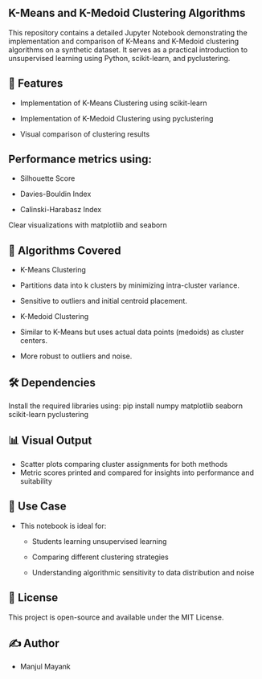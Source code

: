## K-Means and K-Medoid Clustering Algorithms
This repository contains a detailed Jupyter Notebook demonstrating the implementation and comparison of K-Means and K-Medoid clustering algorithms on a synthetic dataset. It serves as a practical introduction to unsupervised learning using Python, scikit-learn, and pyclustering.

## 📌 Features
* Implementation of K-Means Clustering using scikit-learn

* Implementation of K-Medoid Clustering using pyclustering

* Visual comparison of clustering results

## Performance metrics using:

* Silhouette Score

* Davies-Bouldin Index

* Calinski-Harabasz Index

Clear visualizations with matplotlib and seaborn

## 🧠 Algorithms Covered
* K-Means Clustering
- Partitions data into k clusters by minimizing intra-cluster variance.

- Sensitive to outliers and initial centroid placement.

* K-Medoid Clustering
- Similar to K-Means but uses actual data points (medoids) as cluster centers.

- More robust to outliers and noise.

## 🛠️ Dependencies
Install the required libraries using:
pip install numpy matplotlib seaborn scikit-learn pyclustering

## 📊 Visual Output
* Scatter plots comparing cluster assignments for both methods
* Metric scores printed and compared for insights into performance and suitability
## 🔬 Use Case
* This notebook is ideal for:

  - Students learning unsupervised learning

  - Comparing different clustering strategies

  - Understanding algorithmic sensitivity to data distribution and noise
## 🧾 License
This project is open-source and available under the MIT License.
## ✍️ Author
* Manjul Mayank
